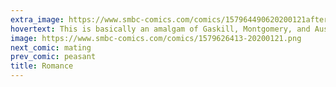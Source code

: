 ```yaml
---
extra_image: https://www.smbc-comics.com/comics/157964490620200121after.png
hovertext: This is basically an amalgam of Gaskill, Montgomery, and Austen, but with honest emotional states.
image: https://www.smbc-comics.com/comics/1579626413-20200121.png
next_comic: mating
prev_comic: peasant
title: Romance
---
```


